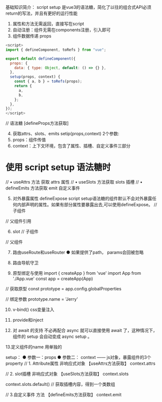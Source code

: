 基础知识简介：
script setup 是vue3的语法糖，简化了以往的组合式API必须return的写法，并且有更好的运行性能

1. 属性和方法无需返回，直接写在script
2. 自动注册：组件无需在components注册，引入即可
3. 组件数据传递 props
```js
<script>
import { defineComponent, toRefs } from "vue";

export default defineComponent({
  props: {
    data: { type: Object, default: () => {} },
  },
  setup(props, context) {
    const { a, b } = toRefs(props);
    return {
      a,
      b,
    };
  },
});
</script>
```

// 语法糖  [defineProps方法获取]

<script setup lang="ts">
import {toRets} from "vue" 
  
const props = defineProps({ a: String,b: String}) 
const {a, b} = toRefs(props) 
</script>

4. 获取attrs、slots、emits
setip(props,context) 2个参数:
1. props：组件传值
2. context：上下文环境，包含了属性、插槽、⾃定义事件三部分
<script>
setup(props,context){
  const ( attrs, slots, emit ) = context
    // attrs获取组件传递过来的属性值
    // slots组件内的插槽
    // emit 自定义事件 子组件
  }
</script>


# 使用 script setup 语法糖时

// • useAttrs 方法 获取 attrs 属性
// • useSlots 方法获取 slots 插槽
// • defineEmits 方法获取 emit 自定义事件

<script setup lang="ts">
  import {useAttrs, useSlots} from 'vue' 
  const slots = useSlots();
  const attrs = useAttrs();
  const emits = defineEmits(['getChild']);
</script>
 
5. 对外暴露属性 defineExpose
script setup语法糖的组件默认不会对外暴露任何内部声明的属性。如果有部分属性要暴露出去,可以使用defineExpose。
// 子组件

<script setup lang="ts">
// defineExpose无需导入,直接使用
// 声明state
const state = reactive({
  name: "Jerry",
});
// 声明方法
const changeName = () => {
    state.name = "Tom";
  }

// 将方法、变量暴露给父组件使用，父组件才可通过ref API拿到子组件暴露的数据
defineExpose({
  // 解构state
  ...toRefs(state),
  changeName,
});
</script>


// 父组件引用
<script setup lang="ts">
import Child from "./child.vue";
import { watch ,nextTick} from "vue";

  interface sonData {
    changeName: () => void,
    name: string
  }
    
const childRef = ref<InstanceType<typeof Child> & sonData>();
  
// nextTick
nextTick(() => {
  // 获取子组件name
  if (childRef.value && childRef.value.name) {
    console.log(childRef.value.name);   // Jerry
    // 执行子组件方法
    childRef.value.changeName();
    console.log(childRef.value.name);   // Tom
  }
});  
</script>  

6. slot
// 子组件
<template>
<!--  匿名插槽 -->
  <slot />
   <!-- 具名插槽 -->
  <slot name="title" />
   <!-- 作用域插槽 -->
  <slot name="footer" :scope="state" />
</template>

<script setup lang="ts">
import { ref, toRefs, reactive, useSlots, onMounted } from "vue";
  
const state = reactive({
    name: '张三',
    age: '25岁'
  })
onMounted(() => {
  const slots = useSlots();
  // 匿名插槽使用情况
  const defaultSlot = ref(slots.default && slots.default().length);
  console.log(defaultSlot.value); // 1
  // 具名插槽使用情况
  const titleSlot = ref(slots.title && slots.title().length);
  console.log(titleSlot.value); // 3
});
</script>


// 父组件

<template>
 <!-- 匿名插槽 -->
    <span>我是默认插槽</span>
     <!-- 具名插槽 -->
    <template #title>
      <h1>我是具名插槽</h1>
      <h1>我是具名插槽</h1>
      <h1>我是具名插槽</h1>
    </template>
     <!-- 作用域插槽 -->
    <template #footer="{ scope }">
      <footer>作用域插槽——姓名：{{ scope.name }}，年龄{{ scope.age }}</footer>
    </template>
</template>

<script setup lang="ts">
import Child from "./child.vue";
</script>
7. 路由useRoute和useRouter
● 如果提供了path， params会回被忽略
<script setup>
import {useRoute,useRouter} from 'vue-router'
const route = useRoute()
const router = useRouter()

route.query   // 路由信息
router.push('/home')  // 路由跳转

 // 带查询参数，变成 /home?id=3
router.push({path:'/home',query:{id:1}})  
 // 接收参数: route.query.id
  
 // 命名的路由 
router.push({name:'/home',params:{id:1}})   // /home
//  接收参数: route.params.id
</script>
8. 路由导航守卫
<script setup>
  import { onBeforeRouteLeave, onBeforeRouteUpdate } from 'vue-router'
	
  // 添加一个导航守卫，在当前组件将要离开时触发。
  onBeforeRouteLeave((to, from, next) => {
    next()
  })

  // 添加一个导航守卫，在当前组件更新时触发。
  // 在当前路由改变，但是该组件被复用时调用。
  onBeforeRouteUpdate((to, from, next) => {
    next()
  })
</script>

9. 原型绑定与使用
import { createApp } from 'vue'
import App from './App.vue'
const app = createApp(App)

// 获取原型
const prototype = app.config.globalProperties

// 绑定参数
prototype.name = 'Jerry'

<script setup lang="ts">
  import { getCurrentInstance } from 'vue'

  console.log(getCurrentInstance()?.proxy.name)
</script>

10. v-bind() css变量注入
<script setup lang="ts">
  import {ref,reactive} from 'vue'
  // props接收样式
  const props = defineProps({
    border: {
      type: String,
      default: '1px solid yellow'
    }
  })
  
  const color = ref('blue')
  const style = reactive({
    opacity: '0.8'
  })
</script>

<style lang="scss" scoped>
  *{
    color: v-bind(color);
    opacity: v-bind('state.opacity');
    border: v-bind('props.border');
  }
</style>
11. provide和inject
<template>
  <input v-model="name"/>
  <child/>
</template>

<script setup>
  import { provide } from 'vue'
  import { ref, watch } from 'vue'
  // 引入子组件
  import child from './child.vue'

  let name = ref('Jerry')
  // 声明provide
  provide('provideState',{
    name,
    changeName: () => {
      name.value = 'Tom'
    }
  })
  
  // 监听name变化
  watch(name,()=>{
    console.log(`name变成了${name.value}`)
    setTimeout(() => {
      console.log(name.value) // Tom
    }, 1000)
  })
</script>
<script setup lang="ts">
import { inject } from "vue";
// 注入
const provideState: any = inject("provideState");

// 子组件触发name改变
provideState.changeName();
</script>
12. 对 await 的支持
不必再配合 async 就可以直接使用 await 了，这种情况下，组件的 setup 会自动变成 async setup 。
<script setup>
  const post = await fetch('/api').then(() => {}) 
</script> 
13.定义组件的name
用单独的<script>块来定义
<script>
  export default {
    name: 'ComponentName'
  } 
</script>
<script setup>
  // ...
</script>  


setup：
● 参数一：props
● 参数二： context —— js对象，暴露组件的3个property
// 1. Attribute属性 非响应式对象  【useAttrs方法获取】
context.attrs

// 2. slot插槽 非响应式对象		【useSlots方法获取】
context.slots
  
  context.slots.default()   // 获取插槽内容，得到一个类数组

// 3.自定义事件  方法  【defineEmits方法获取】
context.emit
